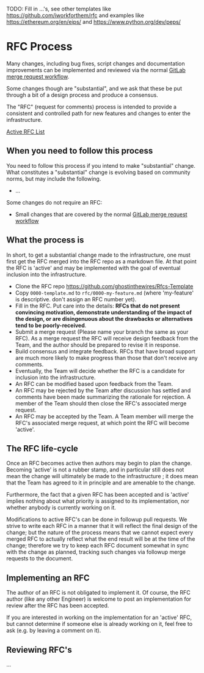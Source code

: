 TODO: Fill in ...'s, see other templates like https://github.com/iworkforthem/rfc and examples like https://ethereum.org/en/eips/ and https://www.python.org/dev/peps/

# RFC Process

Many changes, including bug fixes, script changes and documentation improvements can be
implemented and reviewed via the normal [GitLab merge request workflow](https://github.com/ghostinthewires/Team-Handbook-Template/tree/master/Team-Handbook-Template/general/contributing).

Some changes though are "substantial", and we ask that these be put
through a bit of a design process and produce a consensus.

The "RFC" (request for comments) process is intended to provide a
consistent and controlled path for new features and changes to enter the infrastructure.

[Active RFC List](https://github.com/Jake-Gillberg/RFCs/pulls)

## When you need to follow this process

You need to follow this process if you intend to make "substantial"
change. What constitutes a
"substantial" change is evolving based on community norms, but may
include the following.

   - ...

Some changes do not require an RFC:

   - Small changes that are covered by the normal [GitLab merge request workflow](https://github.com/ghostinthewires/Team-Handbook-Template/tree/master/Team-Handbook-Template/general/contributing)
   

## What the process is

In short, to get a substantial change made to the infrastructure, one must first get the
RFC merged into the RFC repo as a markdown file. At that point the RFC
is 'active' and may be implemented with the goal of eventual inclusion
into the infrastructure.

* Clone the RFC repo https://github.com/ghostinthewires/Rfcs-Template
* Copy `0000-template.md` to `rfc/0000-my-feature.md` (where
'my-feature' is descriptive. don't assign an RFC number yet).
* Fill in the RFC. Put care into the details: **RFCs that do not
present convincing motivation, demonstrate understanding of the
impact of the design, or are disingenuous about the drawbacks or
alternatives tend to be poorly-received**.
* Submit a merge request (Please name your branch the same as your RFC). As a merge request the RFC will receive design
feedback from the Team, and the author should be prepared
to revise it in response.
* Build consensus and integrate feedback. RFCs that have broad support
are much more likely to make progress than those that don't receive any
comments.
* Eventually, the Team will decide whether the RFC is a candidate
for inclusion into the infrastructure.
* An RFC can be modified based upon feedback from the Team.
* An RFC may be rejected by the Team after discussion has settled
and comments have been made summarizing the rationale for rejection. A member of
the Team should then close the RFC's associated merge request.
* An RFC may be accepted by the Team. A Team
member will merge the RFC's associated merge request, at which point the RFC will
become 'active'.

## The RFC life-cycle

Once an RFC becomes active then authors may begin to plan the change. Becoming 'active' is not a rubber
stamp, and in particular still does not mean the change will ultimately
be made to the infrastructure ; it does mean that the Team has agreed to it in principle
and are amenable to the change.

Furthermore, the fact that a given RFC has been accepted and is
'active' implies nothing about what priority is assigned to its
implementation, nor whether anybody is currently working on it.

Modifications to active RFC's can be done in followup pull requests. We strive
to write each RFC in a manner that it will reflect the final design of
the change; but the nature of the process means that we cannot expect
every merged RFC to actually reflect what the end result will be at
the time of the change; therefore we try to keep each RFC
document somewhat in sync with the change as planned,
tracking such changes via followup merge requests to the document.

## Implementing an RFC

The author of an RFC is not obligated to implement it. Of course, the
RFC author (like any other Engineer) is welcome to post an
implementation for review after the RFC has been accepted.

If you are interested in working on the implementation for an 'active'
RFC, but cannot determine if someone else is already working on it,
feel free to ask (e.g. by leaving a comment on it).

## Reviewing RFC's

...